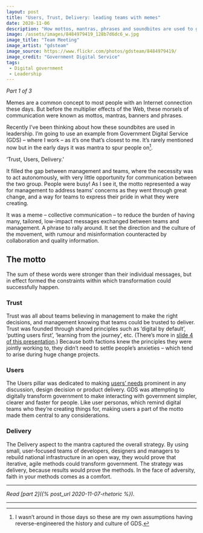 ```yaml
---
layout: post
title: "Users, Trust, Delivery: leading teams with memes"
date: 2020-11-06
description: "How mottos, mantras, phrases and soundbites are used to gel teams together in moments of great change."
image: /assets/images/8484979419_128b7d6dc6_w.jpg
image_title: "Team Meeting"
image_artist: "gdsteam"
image_source: https://www.flickr.com/photos/gdsteam/8484979419/
image_credit: "Government Digital Service"
tags:
 - Digital government
 - Leadership
---
```


*Part 1 of 3*

Memes are a common concept to most people with an Internet connection these days. But before the multiplier effects of the Web, these morsels of communication were known as mottos, mantras, banners and phrases.

Recently I’ve been thinking about how these soundbites are used in leadership. I’m going to use an example from Government Digital Service (GDS) – where I work – as it’s one that’s closest to me. It’s rarely mentioned now but in the early days it was mantra to spur people on[^1].

‘Trust, Users, Delivery.’

It filled the gap between management and teams, where the necessity was to act autonomously, with very little opportunity for communication between the two group. People were busy! As I see it, the motto represented a way for management to address teams’ concerns as they went through great change, and a way for teams to express their pride in what they were creating.

It was a meme – collective communication – to reduce the burden of having many, tailored, low-impact messages exchanged between teams and management. A phrase to rally around. It set the direction and the culture of the movement, with rumour and misinformation counteracted by collaboration and quality information.

## The motto

The sum of these words were stronger than their individual messages, but in effect formed the constraints within which transformation could successfully happen.

### Trust

Trust was all about teams believing in management to make the right decisions, and management knowing that teams could be trusted to deliver. Trust was founded through shared principles such as ‘digital by default’, ‘putting users first’, ‘learning from the journey’, etc. (There’s more in [slide 4 of this presentation](https://www.slideshare.net/ColemanE/trust-users-delivery-gds-presentation-to-code-for-america-2012).) Because both factions knew the principles they were jointly working to, they didn’t need to settle people’s anxieties – which tend to arise during huge change projects.

### Users

The Users pillar was dedicated to making [users’ needs](https://webarchive.nationalarchives.gov.uk/20120405091731/https://www.gov.uk/designprinciples#first) prominent in any discussion, design decision or product delivery. GDS was attempting to digitally transform government to make interacting with government simpler, clearer and faster for people. Like user personas, which remind digital teams who they’re creating things for, making users a part of the motto made them central to any considerations.

### Delivery

The Delivery aspect to the mantra captured the overall strategy. By using small, user-focused teams of developers, designers and managers to rebuild national infrastructure in an open way, they would prove that iterative, agile methods could transform government. The strategy was delivery, because results would prove the methods. In the face of adversity, faith in your methods comes as a comfort.

---

*Read [part 2]({% post_url 2020-11-07-rhetoric %}).*

---

[^1]: I wasn’t around in those days so these are my own assumptions having reverse-engineered the history and culture of GDS.
